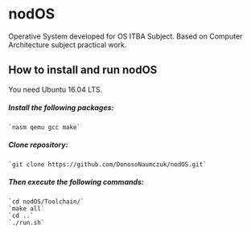 # nodOS

Operative System developed for OS ITBA Subject. Based on Computer Architecture subject practical work.

## How to install and run nodOS

You need Ubuntu 16.04 LTS.

##### Install the following packages:

    `nasm qemu gcc make`

##### Clone repository:

    `git clone https://github.com/DonosoNaumczuk/nodOS.git`

##### Then execute the following commands:

    `cd nodOS/Toolchain/`  
    `make all`  
    `cd ..`  
    `./run.sh`  
